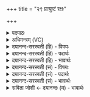 +++
title = "२९ प्रत्युष्टं रक्षः"

+++
<details><summary>पदपाठः</summary>

प्रत्यु॑ष्ट॒मिति॒ प्रति॑ऽउष्टम्। रक्षः॑। प्रत्यु॑ष्टा॒ इति॒ प्रति॑ऽउष्टाः। अरा॑तयः। निष्ट॑प्तम्। निस्त॑प्त॒मिति॒ निःऽत॑प्तम्। रक्षः॑। निष्ट॑प्ताः। निस्त॑प्ता॒ इति॒ निःऽत॑प्ताः। अरा॑तयः। अनि॑शित॒ इत्यनि॑ऽशितः। अ॒सि॒। स॒प॒त्न॒क्षिदिति॑ सपत्न॒ऽक्षित्। वा॒जिन॑म्। त्वा॒। वा॒जे॒ध्याया॒ इति॑ वाजऽइ॒ध्यायै॑। सम्। मा॒र्ज्मि॒। प्रत्यु॑ष्ट॒मिति॒ प्रति॑ऽउष्टम्। रक्षः॑। प्रत्यु॑ष्टा॒ इति॒ प्रति॑ऽउष्टाः। अरा॑तयः। निष्ट॑प्तम्। निस्त॑प्त॒मिति॒ निःत॑प्तम्। रक्षः॑। निष्ट॑प्ताः। निस्त॑प्ता॒ इति॒ निःत॑प्ताः। अरा॑तयः। अनि॑शि॒तेत्यनि॑ऽशिता। अ॒सि॒। स॒प॒त्न॒क्षिदिति॑ सपत्न॒ऽक्षित्। वा॒जिनी॑म्। त्वा॒। वा॒जे॒ध्याया॒ इति॑ वाजऽइ॒ध्यायै॑। सम्। मा॒र्ज्मि॒। २९।
</details>

<details><summary>अधिमन्त्रम् (VC)</summary>

- यज्ञो देवता सर्वस्य
- परमेष्ठी प्रजापतिर्ऋषिः
- त्रिष्टुप्
- धैवतः
</details>

<details><summary>दयानन्द-सरस्वती (हि) - विषयः</summary>

फिर उक्त संग्राम कैसे जीतना और यज्ञ का अनुष्ठान कैसे करना चाहिये, इस विषय का उपदेश अगले मन्त्र में किया है ॥
</details>

<details><summary>दयानन्द-सरस्वती (हि) - पदार्थः</summary>

पदार्थान्वयभाषाः -  मैं जिस [अनिशितः] अतिविस्तृत [सपत्नक्षित्] शत्रुओं के नाश करनेवाले संग्राम से (प्रत्युष्टं रक्षः) विघ्नकारी प्राणी और जिससे (प्रत्युष्टा अरातयः) सत्यविरोधी अच्छी प्रकार दाहरूप दण्ड को प्राप्त (असि) होते हैं, वा जिस बन्धन से (निष्टप्तं रक्षः) बाँधने योग्य (निष्टप्ता अरातयः) विद्या के विघ्न करनेवाले निरन्तर संताप को प्राप्त होते हैं, (त्वा) उस (वाजिनम्) वेग आदि गुणवाले संग्राम को (वाजेध्यायै) जो कि अन्न आदि पदार्थों से बलवान् करने के योग्य सेना है, उसके लिये युद्ध के साधनों को (संमार्ज्मि) अच्छी प्रकार शुद्ध करता हूँ, अर्थात् उनके दोषों का विनाश करता हूँ और मैं जिस (सपत्नक्षित्) शत्रु का नाश करनेवाले और (अनिशिता) अति विस्तारयुक्त सेना से (प्रत्युष्टं रक्षः) परसुख का न सहनेवाला मनुष्य वा (प्रत्युष्टा अरातयः) उक्त अवगुणवाले अनेक मनुष्य (निष्टप्तं रक्षः) जुआ खेलने और परस्त्रीगमन करने तथा (निष्टप्ता अरातयः) औरों को सब प्रकार से दुःख देनेवाले मनुष्य अच्छी प्रकार निकाले जाते हैं, (त्वा) उस (वाजिनीम्) बल और वेग आदि गुणवाली सेना को (वाजेध्यायै) बहुत साधनों से प्रकाशित करने के लिये (संमार्ज्मि) अच्छी प्रकार उत्तम-उत्तम शिक्षाओं से शुद्ध करता हूँ। [यह प्रथम अर्थ हुआ] ॥ और जो कि (अनिशितः) बड़ी क्रियाओं से सिद्ध होने योग्य वा (सपत्नक्षित्) दोषों वा शत्रुओं के विनाश करनेहारे (प्रत्युष्टं रक्षः) विघ्नकारी प्राणी और (प्रत्युष्टा अरातयः) जिसमें सत्यविरोधी अच्छी प्रकार दाहरूप दण्ड को प्राप्त (असि) होते हैं, वा (निष्टप्तं रक्षः) जिस बन्धन से बाँधने योग्य (निष्टप्ता अरातयः) विद्या के विघ्न करनेवाले निरन्तर सन्ताप को प्राप्त होते हैं (त्वा) उस (वाजिनम्) यज्ञ को (वाजेध्यायै) अन्न आदि पदार्थों के प्रकाशित होने के लिये (संमार्ज्मि) शुद्धता से सिद्ध करता हूँ। इस प्रकार जिस (सपत्नक्षित्) शत्रुओं का नाश करनेवाली (अनिशिता) अतिविस्तारयुक्त क्रिया से (प्रत्युष्टं रक्षः) विघ्नकारी प्राणी और (प्रत्युष्टा अरातयः) दुर्गुण तथा नीच मनुष्य नष्ट होते हैं, (निष्टप्तं रक्षः) काम, क्रोध आदि राक्षसी भाव दूर होते हैं, (निष्टप्ता अरातयः) जिसमें दुःख तथा दुर्गन्ध आदि दोष नष्ट [(असि)] होते हैं, (त्वा) उस (वाजिनीम्) सत्क्रिया को (वाजेध्यायै) अन्न आदि पदार्थों के प्रकाशित होने के लिये (सम्मार्ज्मि) भली प्रकार सिद्ध करता हूँ। इसी प्रकार आप भी इस यज्ञ तथा सत्क्रिया को पवित्रतापूर्वक सिद्ध करो, यह दूसरा अर्थ हुआ ॥२९॥
</details>

<details><summary>दयानन्द-सरस्वती (हि) - भावार्थः</summary>

भावार्थभाषाः -  ईश्वर आज्ञा देता है कि मनुष्यों को विद्या और शुभ गुणों के प्रकाश और दुष्ट शत्रुओं की निवृत्ति के लिये नित्य पुरुषार्थ करना चाहिये तथा सदैव श्रेष्ठ शिक्षा शस्त्र-अस्त्र और सत्पुरुषयुक्त उत्तम सेना से श्रेष्ठों की रक्षा तथा दुष्टों का विनाश करना चाहिये, जिसे करके अशुद्धि आदि दोषों के विनाश होने से सर्वत्र पवित्रता फैले ॥२९॥
</details>

<details><summary>दयानन्द-सरस्वती (सं) - विषयः</summary>

पुनः स संग्रामः किं कृत्वा जेतव्यो यज्ञश्चानुष्ठातव्य इत्युपदिश्यते ॥
</details>

<details><summary>दयानन्द-सरस्वती (सं) - पदार्थः</summary>

पदार्थान्वयभाषाः -  अहं येन [अनिशितः] अनिशितेन [सपत्नक्षित्] सपत्नक्षिता संग्रामेण प्रत्युष्टं रक्षः [असि] प्रत्युष्टा अरातयो निष्टप्तं रक्षो निष्टप्ता अरातयो भवन्ति [त्वा] तं वाजिनं युद्धाङ्गानि वाजेध्यायै संमार्ज्मि। अहं यया [सपत्नक्षित्] सपत्नक्षिता [अनिशिता] ऽनिशितया सेनया प्रत्युष्टं रक्षः [असि] प्रत्युष्टा अरातयो निष्टप्तं रक्षो निष्टप्ता अरातयो भवन्ति [त्वा] तां वाजिनीं सेनां शिक्षया वाजेध्यायै संमार्ज्मि ॥ [इत्येकोऽर्थः] ॥ अहं येन [अनिशितः] अनिशितेन [सपत्नक्षित्] सपत्नक्षिता यज्ञेन प्रत्युष्टं रक्षः प्रत्युष्टा अरातयो निष्टप्तं रक्षो निष्टप्ता अरातयो [असि] भवन्ति [त्वा] तं वाजिनं यज्ञं वाजेध्यायै संमार्ज्मि। एवं यया [सपत्नक्षित्] सपत्नक्षिता [अनिशिता] अनिशितया क्रियया प्रत्युष्टं रक्षः प्रत्युष्टा अरातयो निष्टप्तं रक्षो निष्टप्ता अरातयो [ऽसि] भवन्ति [त्वा] तां वाजिनीं वाजेध्यायै सम्मार्ज्मि तथैव भवन्तोऽप्येतं, एतां सम्मार्जन्तु ॥ इति द्वितीयोऽर्थः ॥२९॥
</details>

<details><summary>दयानन्द-सरस्वती (सं) - भावार्थः</summary>

भावार्थभाषाः -  ईश्वर आज्ञापयति सर्वैर्मनुष्यैर्विद्याशुभगुणदीप्त्या दुष्टशत्रुनिवारणाय नित्यं पुरुषार्थः कर्त्तव्यः। सुशिक्षया शस्त्रास्त्रसत्पुरुषाढ्यसेनया श्रेष्ठानां रक्षणं दुष्टानां ताडनं च नित्यं कर्त्तव्यम्। यतोऽशुद्धिक्षयात् सर्वत्र पवित्रता प्रवर्त्तेत ॥२९॥
</details>

<details><summary>सविता जोशी ← दयानन्दः (म) - भावार्थः</summary>

भावार्थभाषाः -  ईश्वराच्या आज्ञेनुसार माणसांनी विद्या व शुभ गुण प्रकट केले पाहिजेत व दुष्टांचे निर्दालन करण्यासाठी सदैव पुरुषार्थ केला पाहिजे. नेहमी उत्तम शिक्षण घेऊन शस्त्रांस्त्रानी युक्त अशी सेना सज्ज ठेवली पाहिजे व श्रेष्ठांचे रक्षण व दुष्टांचा नाश केला पाहिजे म्हणजे सर्व दोष नष्ट होऊन सर्वत्र चांगल्या गुणांचे संवर्धन होऊ शकेल. याप्रकारे सत्क्रियारूपी यज्ञ सर्वांनी केला पाहिजे.
</details>